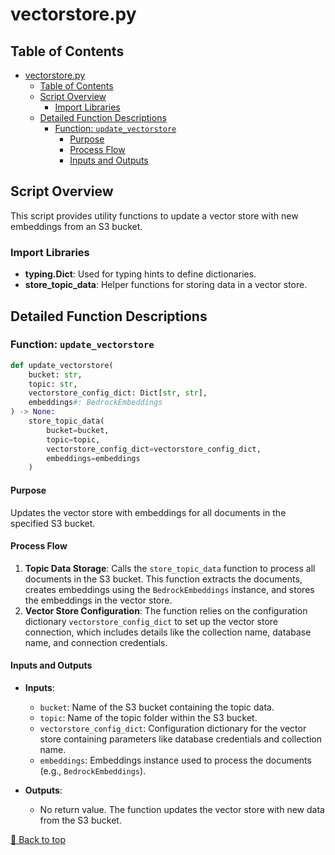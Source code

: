 
# vectorstore.py

## Table of Contents <a name="table-of-contents"></a>
- [vectorstore.py](#vectorstorepy)
  - [Table of Contents ](#table-of-contents-)
  - [Script Overview ](#script-overview-)
    - [Import Libraries ](#import-libraries-)
  - [Detailed Function Descriptions ](#detailed-function-descriptions-)
    - [Function: `update_vectorstore` ](#function-update_vectorstore-)
      - [Purpose](#purpose)
      - [Process Flow](#process-flow)
      - [Inputs and Outputs](#inputs-and-outputs)

## Script Overview <a name="script-overview"></a>
This script provides utility functions to update a vector store with new embeddings from an S3 bucket.

### Import Libraries <a name="import-libraries"></a>
- **typing.Dict**: Used for typing hints to define dictionaries.
- **store_topic_data**: Helper functions for storing data in a vector store.

## Detailed Function Descriptions <a name="detailed-function-descriptions"></a>

### Function: `update_vectorstore` <a name="update_vectorstore"></a>
```python
def update_vectorstore(
    bucket: str,
    topic: str,
    vectorstore_config_dict: Dict[str, str],
    embeddings#: BedrockEmbeddings
) -> None:
    store_topic_data(
        bucket=bucket,
        topic=topic,
        vectorstore_config_dict=vectorstore_config_dict,
        embeddings=embeddings
    )
```
#### Purpose
Updates the vector store with embeddings for all documents in the specified S3 bucket.

#### Process Flow
1. **Topic Data Storage**: Calls the `store_topic_data` function to process all documents in the S3 bucket. This function extracts the documents, creates embeddings using the `BedrockEmbeddings` instance, and stores the embeddings in the vector store.
2. **Vector Store Configuration**: The function relies on the configuration dictionary `vectorstore_config_dict` to set up the vector store connection, which includes details like the collection name, database name, and connection credentials.

#### Inputs and Outputs
- **Inputs**:
  - `bucket`: Name of the S3 bucket containing the topic data.
  - `topic`: Name of the topic folder within the S3 bucket.
  - `vectorstore_config_dict`: Configuration dictionary for the vector store containing parameters like database credentials and collection name.
  - `embeddings`: Embeddings instance used to process the documents (e.g., `BedrockEmbeddings`).
  
- **Outputs**:
  - No return value. The function updates the vector store with new data from the S3 bucket.

[🔼 Back to top](#table-of-contents)
